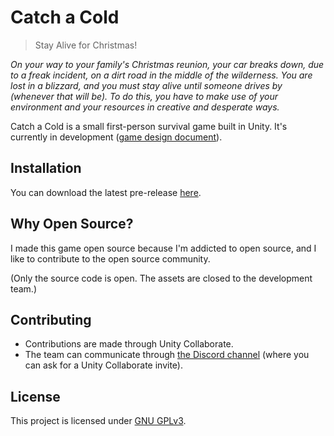 # Catch a Cold

> Stay Alive for Christmas!

*On your way to your family's Christmas reunion, your car breaks down, due to a freak incident, on a dirt road in the middle of the wilderness. You are lost in a blizzard, and you must stay alive until someone drives by (whenever that will be). To do this, you have to make use of your environment and your resources in creative and desperate ways.*

Catch a Cold is a small first-person survival game built in Unity. It's currently in development ([game design document](DESIGN.md)).

## Installation

You can download the latest pre-release [here](https://github.com/clabe45/releases/latest).

## Why Open Source?

I made this game open source because I'm addicted to open source, and I like to contribute to the open source community.

(Only the source code is open. The assets are closed to the development team.)

## Contributing

- Contributions are made through Unity Collaborate.
- The team can communicate through [the Discord channel](https://discord.gg/UcDngF2) (where you can ask for a Unity Collaborate invite).

## License

This project is licensed under [GNU GPLv3](LICENSE).
